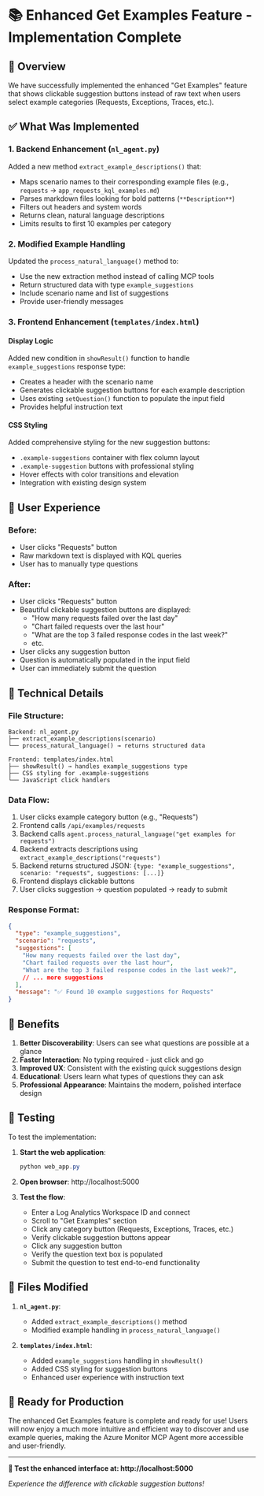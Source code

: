 # 📚 Enhanced Get Examples Feature - Implementation Complete

## 🎯 Overview

We have successfully implemented the enhanced "Get Examples" feature that shows clickable suggestion buttons instead of raw text when users select example categories (Requests, Exceptions, Traces, etc.).

## ✅ What Was Implemented

### 1. **Backend Enhancement (`nl_agent.py`)**

Added a new method `extract_example_descriptions()` that:
- Maps scenario names to their corresponding example files (e.g., `requests` → `app_requests_kql_examples.md`)
- Parses markdown files looking for bold patterns (`**Description**`)
- Filters out headers and system words
- Returns clean, natural language descriptions
- Limits results to first 10 examples per category

### 2. **Modified Example Handling**

Updated the `process_natural_language()` method to:
- Use the new extraction method instead of calling MCP tools
- Return structured data with type `example_suggestions`
- Include scenario name and list of suggestions
- Provide user-friendly messages

### 3. **Frontend Enhancement (`templates/index.html`)**

#### **Display Logic**
Added new condition in `showResult()` function to handle `example_suggestions` response type:
- Creates a header with the scenario name
- Generates clickable suggestion buttons for each example description
- Uses existing `setQuestion()` function to populate the input field
- Provides helpful instruction text

#### **CSS Styling**
Added comprehensive styling for the new suggestion buttons:
- `.example-suggestions` container with flex column layout
- `.example-suggestion` buttons with professional styling
- Hover effects with color transitions and elevation
- Integration with existing design system

## 🎨 User Experience

### Before:
- User clicks "Requests" button
- Raw markdown text is displayed with KQL queries
- User has to manually type questions

### After:
- User clicks "Requests" button  
- Beautiful clickable suggestion buttons are displayed:
  - "How many requests failed over the last day"
  - "Chart failed requests over the last hour"
  - "What are the top 3 failed response codes in the last week?"
  - etc.
- User clicks any suggestion button
- Question is automatically populated in the input field
- User can immediately submit the question

## 🔧 Technical Details

### File Structure:
```
Backend: nl_agent.py
├── extract_example_descriptions(scenario) 
└── process_natural_language() → returns structured data

Frontend: templates/index.html
├── showResult() → handles example_suggestions type
├── CSS styling for .example-suggestions
└── JavaScript click handlers
```

### Data Flow:
1. User clicks example category button (e.g., "Requests")
2. Frontend calls `/api/examples/requests`
3. Backend calls `agent.process_natural_language("get examples for requests")`
4. Backend extracts descriptions using `extract_example_descriptions("requests")`
5. Backend returns structured JSON: `{type: "example_suggestions", scenario: "requests", suggestions: [...]}`
6. Frontend displays clickable buttons
7. User clicks suggestion → question populated → ready to submit

### Response Format:
```json
{
  "type": "example_suggestions",
  "scenario": "requests",
  "suggestions": [
    "How many requests failed over the last day",
    "Chart failed requests over the last hour",
    "What are the top 3 failed response codes in the last week?",
    // ... more suggestions
  ],
  "message": "✅ Found 10 example suggestions for Requests"
}
```

## 🎯 Benefits

1. **Better Discoverability**: Users can see what questions are possible at a glance
2. **Faster Interaction**: No typing required - just click and go
3. **Improved UX**: Consistent with the existing quick suggestions design
4. **Educational**: Users learn what types of questions they can ask
5. **Professional Appearance**: Maintains the modern, polished interface design

## 🧪 Testing

To test the implementation:

1. **Start the web application**:
   ```powershell
   python web_app.py
   ```

2. **Open browser**: http://localhost:5000

3. **Test the flow**:
   - Enter a Log Analytics Workspace ID and connect
   - Scroll to "Get Examples" section
   - Click any category button (Requests, Exceptions, Traces, etc.)
   - Verify clickable suggestion buttons appear
   - Click any suggestion button
   - Verify the question text box is populated
   - Submit the question to test end-to-end functionality

## 📝 Files Modified

1. **`nl_agent.py`**: 
   - Added `extract_example_descriptions()` method
   - Modified example handling in `process_natural_language()`

2. **`templates/index.html`**: 
   - Added `example_suggestions` handling in `showResult()`
   - Added CSS styling for suggestion buttons
   - Enhanced user experience with instruction text

## 🎉 Ready for Production

The enhanced Get Examples feature is complete and ready for use! Users will now enjoy a much more intuitive and efficient way to discover and use example queries, making the Azure Monitor MCP Agent more accessible and user-friendly.

---

**🔗 Test the enhanced interface at: http://localhost:5000**

*Experience the difference with clickable suggestion buttons!*
